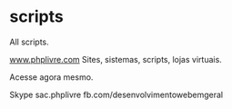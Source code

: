 # scripts
All scripts.


www.phplivre.com
Sites, sistemas, scripts, lojas virtuais.

Acesse agora mesmo.

Skype sac.phplivre
fb.com/desenvolvimentowebemgeral
